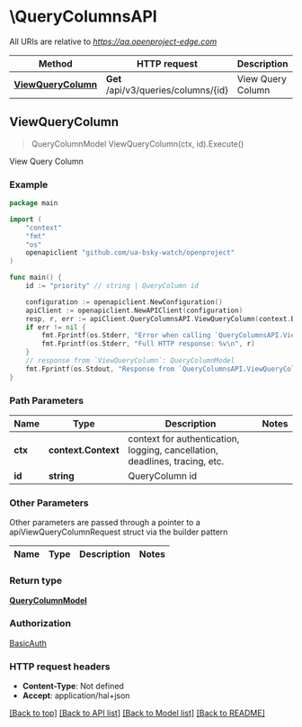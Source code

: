 # \QueryColumnsAPI

All URIs are relative to *https://qa.openproject-edge.com*

Method | HTTP request | Description
------------- | ------------- | -------------
[**ViewQueryColumn**](QueryColumnsAPI.md#ViewQueryColumn) | **Get** /api/v3/queries/columns/{id} | View Query Column



## ViewQueryColumn

> QueryColumnModel ViewQueryColumn(ctx, id).Execute()

View Query Column



### Example

```go
package main

import (
	"context"
	"fmt"
	"os"
	openapiclient "github.com/ua-bsky-watch/openproject"
)

func main() {
	id := "priority" // string | QueryColumn id

	configuration := openapiclient.NewConfiguration()
	apiClient := openapiclient.NewAPIClient(configuration)
	resp, r, err := apiClient.QueryColumnsAPI.ViewQueryColumn(context.Background(), id).Execute()
	if err != nil {
		fmt.Fprintf(os.Stderr, "Error when calling `QueryColumnsAPI.ViewQueryColumn``: %v\n", err)
		fmt.Fprintf(os.Stderr, "Full HTTP response: %v\n", r)
	}
	// response from `ViewQueryColumn`: QueryColumnModel
	fmt.Fprintf(os.Stdout, "Response from `QueryColumnsAPI.ViewQueryColumn`: %v\n", resp)
}
```

### Path Parameters


Name | Type | Description  | Notes
------------- | ------------- | ------------- | -------------
**ctx** | **context.Context** | context for authentication, logging, cancellation, deadlines, tracing, etc.
**id** | **string** | QueryColumn id | 

### Other Parameters

Other parameters are passed through a pointer to a apiViewQueryColumnRequest struct via the builder pattern


Name | Type | Description  | Notes
------------- | ------------- | ------------- | -------------


### Return type

[**QueryColumnModel**](QueryColumnModel.md)

### Authorization

[BasicAuth](../README.md#BasicAuth)

### HTTP request headers

- **Content-Type**: Not defined
- **Accept**: application/hal+json

[[Back to top]](#) [[Back to API list]](../README.md#documentation-for-api-endpoints)
[[Back to Model list]](../README.md#documentation-for-models)
[[Back to README]](../README.md)

